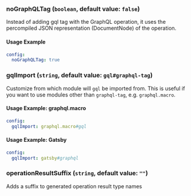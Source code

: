 
### noGraphQLTag (`boolean`, default value: `false`)

Instead of adding gql tag with the GraphQL operation, it uses the percompiled JSON representation (DocumentNode) of the operation.


#### Usage Example

```yml
config:
  noGraphQLTag: true
```

### gqlImport (`string`, default value: `gql#graphql-tag`)

Customize from which module will `gql` be imported from. This is useful if you want to use modules other than `graphql-tag`, e.g. `graphql.macro`.


#### Usage Example: graphql.macro

```yml
config:
  gqlImport: graphql.macro#gql
```
#### Usage Example: Gatsby

```yml
config:
  gqlImport: gatsby#graphql
```

### operationResultSuffix (`string`, default value: `""`)

Adds a suffix to generated operation result type names


